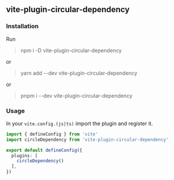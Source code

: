 ## vite-plugin-circular-dependency

### Installation

Run

> npm i -D vite-plugin-circular-dependency

or  

> yarn add --dev vite-plugin-circular-dependency

or  

> pnpm i --dev vite-plugin-circular-dependency

### Usage

In your `vite.config.(js|ts)` import the plugin and register it.

```typescript
import { defineConfig } from 'vite'
import circleDependency from 'vite-plugin-circular-dependency'

export default defineConfig({
  plugins: [
    circleDependency()
  ],
})
```


